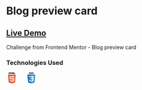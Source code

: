 # Blog preview card

## [Live Demo](https://petr-simik.github.io/blog-preview-card/)

 Challenge from Frontend Mentor -  Blog preview card

### Technologies Used 

<img src="https://raw.githubusercontent.com/devicons/devicon/master/icons/html5/html5-original-wordmark.svg" alt="html5" width="30" height="30"/> &emsp; <img src="https://raw.githubusercontent.com/devicons/devicon/master/icons/css3/css3-original-wordmark.svg" alt="css3" width="30" height="30"/>
